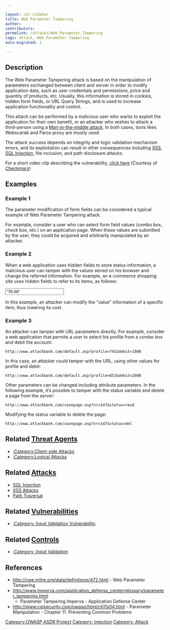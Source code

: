 ```yaml
---

layout: col-sidebar
title: Web Parameter Tampering
author: 
contributors: 
permalink: /attacks/Web_Parameter_Tampering
tags: attack, Web Parameter Tampering
auto-migrated: 1

---
```


## Description

The Web Parameter Tampering attack is based on the manipulation of
parameters exchanged between client and server in order to modify
application data, such as user credentials and permissions, price and
quantity of products, etc. Usually, this information is stored in
cookies, hidden form fields, or URL Query Strings, and is used to
increase application functionality and control.

This attack can be performed by a malicious user who wants to exploit
the application for their own benefit, or an attacker who wishes to
attack a third-person using a [Man-in-the-middle
attack](Man-in-the-middle_attack "wikilink"). In both cases, tools likes
Webscarab and Paros proxy are mostly used.

The attack success depends on integrity and logic validation mechanism
errors, and its exploitation can result in other consequences including
[XSS](Cross-site_Scripting_\(XSS\) "wikilink"), [SQL
Injection](SQL_Injection "wikilink"), file inclusion, and path
disclosure attacks.

For a short video clip describing the vulnerability, [click
here](http://www.youtube.com/watch?v=l5LCDEDn7FY&hd=1) (Courtesy of
[Checkmarx](http://www.checkmarx.com/))

## Examples

### Example 1

The parameter modification of form fields can be considered a typical
example of Web Parameter Tampering attack.

For example, consider a user who can select form field values (combo
box, check box, etc.) on an application page. When these values are
submitted by the user, they could be acquired and arbitrarily
manipulated by an attacker.

### Example 2

When a web application uses hidden fields to store status information, a
malicious user can tamper with the values stored on his browser and
change the referred information. For example, an e-commerce shopping
site uses hidden fields to refer to its items, as follows:

<input type=”hidden” id=”1008” name=”cost” value=”70.00”>

In this example, an attacker can modify the “value” information of a
specific item, thus lowering its cost.

### Example 3

An attacker can tamper with URL parameters directly. For example,
consider a web application that permits a user to select his profile
from a combo box and debit the account:

`http://www.attackbank.com/default.asp?profile=741&debit=1000`

In this case, an attacker could tamper with the URL, using other values
for profile and debit:

`http://www.attackbank.com/default.asp?profile=852&debit=2000`

Other parameters can be changed including attribute parameters. In the
following example, it’s possible to tamper with the status variable and
delete a page from the server:

`http://www.attackbank.com/savepage.asp?nr=147&status=read`

Modifying the status variable to delete the page:

`http://www.attackbank.com/savepage.asp?nr=147&status=del`

## Related [Threat Agents](Threat_Agents "wikilink")

  - [:Category:Client-side
    Attacks](:Category:Client-side_Attacks "wikilink")
  - [:Category:Logical Attacks](:Category:Logical_Attacks "wikilink")

## Related [Attacks](https://owasp.org/www-community/attacks/)

  - [SQL Injection](SQL_Injection "wikilink")
  - [XSS Attacks](XSS_Attacks "wikilink")
  - [Path Traversal](Path_Traversal "wikilink")

## Related [Vulnerabilities](https://owasp.org/www-community/vulnerabilities/)

  - [:Category: Input Validation
    Vulnerability](:Category:_Input_Validation_Vulnerability "wikilink")

## Related [Controls](https://owasp.org/www-community/controls/)

  - [:Category: Input
    Validation](:Category:_Input_Validation "wikilink")

## References

  - <http://cwe.mitre.org/data/definitions/472.html> - Web Parameter
    Tampering
  - <http://www.imperva.com/application_defense_center/glossary/parameter_tampering.html>
    - Parameter Tampering Imperva - Application Defense Center
  - <http://www.cgisecurity.com/owasp/html/ch11s04.html> - Parameter
    Manipulation - Chapter 11. Preventing Common Problems

[Category:OWASP ASDR Project](Category:OWASP_ASDR_Project "wikilink")
[Category: Injection](Category:_Injection "wikilink") [Category:
Attack](Category:_Attack "wikilink")